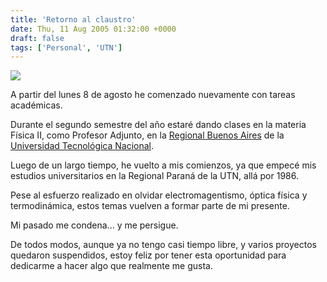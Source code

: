 ```yaml
---
title: 'Retorno al claustro'
date: Thu, 11 Aug 2005 01:32:00 +0000
draft: false
tags: ['Personal', 'UTN']
---
```


[![](http://photos1.blogger.com/blogger/4304/163/320/logoUTN1.jpg)](http://photos1.blogger.com/blogger/4304/163/1600/logoUTN1.jpg)

A partir del lunes 8 de agosto he comenzado nuevamente con tareas académicas. 

Durante el segundo semestre del año estaré dando clases en la materia Física II, 
como Profesor Adjunto, en la [Regional Buenos Aires](http://www.frba.utn.edu.ar/) de la 
[Universidad Tecnológica Nacional](http://www.utn.edu.ar/). 

Luego de un largo tiempo, he vuelto a mis comienzos, ya que empecé mis estudios 
universitarios en la Regional Paraná de la UTN, allá por 1986. 

Pese al esfuerzo realizado en olvidar electromagentismo, óptica física y 
termodinámica, estos temas vuelven a formar parte de mi presente. 

Mi pasado me condena... y me persigue. 

De todos modos, aunque ya no tengo casi tiempo libre, y varios proyectos 
quedaron suspendidos, estoy feliz por tener esta oportunidad para dedicarme a hacer algo que realmente me gusta.
